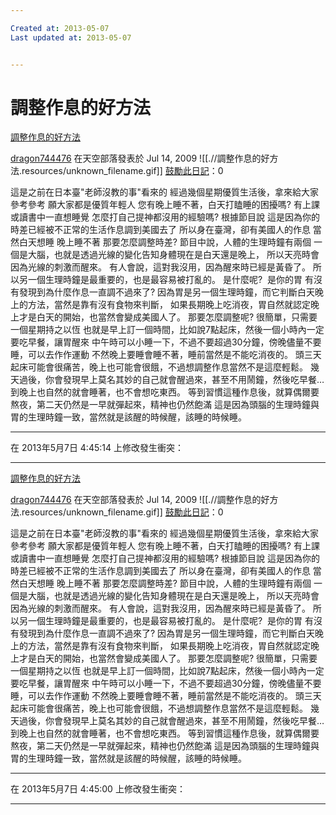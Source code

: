 ```yaml
---

Created at: 2013-05-07
Last updated at: 2013-05-07


---
```


# 調整作息的好方法


[調整作息的好方法](http://diary.blog.yam.com/dragon744476/article/9359670)

[dragon744476](http://blog.yam.com/user/dragon744476.html) 在天空部落發表於 Jul 14, 2009
![[.//調整作息的好方法.resources/unknown_filename.gif]] [鼓勵此日記](http://adminblog.yam.com/confirm.php?op=diary_art&key_id=9359670&blog_id=dragon744476&refer=http://diary.blog.yam.com/dragon744476/article/9359670)：0

這是之前在日本臺"老師沒教的事"看來的
經過幾個星期優質生活後，拿來給大家參考參考
願大家都是優質年輕人
您有晚上睡不著，白天打瞌睡的困擾嗎?
有上課或讀書中一直想睡覺 怎麼打自己提神都沒用的經驗嗎?
根據節目說 這是因為你的時差已經被不正常的生活作息調到美國去了
所以身在臺灣，卻有美國人的作息 當然白天想睡 晚上睡不著
那要怎麼調整時差?
節目中說，人體的生理時鐘有兩個
一個是大腦，也就是透過光線的變化告知身體現在是白天還是晚上，
所以天亮時會因為光線的刺激而醒來。
有人會說，這對我沒用，因為醒來時已經是黃昏了。
所以另一個生理時鐘是最重要的，也是最容易被打亂的。
是什麼呢?  是你的胃
有沒有發現到為什麼作息一直調不過來了?
因為胃是另一個生理時鐘，而它判斷白天晚上的方法，當然是靠有沒有食物來判斷，
如果長期晚上吃消夜，胃自然就認定晚上才是白天的開始，也當然會變成美國人了。
那要怎麼調整呢? 很簡單，只需要一個星期持之以恆
也就是早上訂一個時間，比如說7點起床，然後一個小時內一定要吃早餐，讓胃醒來
中午時可以小睡一下，不過不要超過30分鐘，傍晚儘量不要睡，可以去作作運動
不然晚上要睡會睡不著，睡前當然是不能吃消夜的。
頭三天起床可能會很痛苦，晚上也可能會很餓，不過想調整作息當然不是這麼輕鬆。
幾天過後，你會發現早上莫名其妙的自己就會醒過來，甚至不用鬧鐘，然後吃早餐…
到晚上也自然的就會睡著，也不會想吃東西。
等到習慣這種作息後，就算偶爾要熬夜，第二天仍然是一早就彈起來，精神也仍然飽滿
這是因為頭腦的生理時鐘與胃的生理時鐘一致，當然就是該醒的時候醒，該睡的時候睡。

* * *

在 2013年5月7日 4:45:14 上修改發生衝突：

* * *

	
[調整作息的好方法](http://diary.blog.yam.com/dragon744476/article/9359670)

[dragon744476](http://blog.yam.com/user/dragon744476.html) 在天空部落發表於 Jul 14, 2009
![[.//調整作息的好方法.resources/unknown_filename.gif]] [鼓勵此日記](http://adminblog.yam.com/confirm.php?op=diary_art&key_id=9359670&blog_id=dragon744476&refer=http://diary.blog.yam.com/dragon744476/article/9359670)：0

這是之前在日本臺"老師沒教的事"看來的
經過幾個星期優質生活後，拿來給大家參考參考
願大家都是優質年輕人
您有晚上睡不著，白天打瞌睡的困擾嗎?
有上課或讀書中一直想睡覺 怎麼打自己提神都沒用的經驗嗎?
根據節目說 這是因為你的時差已經被不正常的生活作息調到美國去了
所以身在臺灣，卻有美國人的作息 當然白天想睡 晚上睡不著
那要怎麼調整時差?
節目中說，人體的生理時鐘有兩個
一個是大腦，也就是透過光線的變化告知身體現在是白天還是晚上，
所以天亮時會因為光線的刺激而醒來。
有人會說，這對我沒用，因為醒來時已經是黃昏了。
所以另一個生理時鐘是最重要的，也是最容易被打亂的。
是什麼呢?  是你的胃
有沒有發現到為什麼作息一直調不過來了?
因為胃是另一個生理時鐘，而它判斷白天晚上的方法，當然是靠有沒有食物來判斷，
如果長期晚上吃消夜，胃自然就認定晚上才是白天的開始，也當然會變成美國人了。
那要怎麼調整呢? 很簡單，只需要一個星期持之以恆
也就是早上訂一個時間，比如說7點起床，然後一個小時內一定要吃早餐，讓胃醒來
中午時可以小睡一下，不過不要超過30分鐘，傍晚儘量不要睡，可以去作作運動
不然晚上要睡會睡不著，睡前當然是不能吃消夜的。
頭三天起床可能會很痛苦，晚上也可能會很餓，不過想調整作息當然不是這麼輕鬆。
幾天過後，你會發現早上莫名其妙的自己就會醒過來，甚至不用鬧鐘，然後吃早餐…
到晚上也自然的就會睡著，也不會想吃東西。
等到習慣這種作息後，就算偶爾要熬夜，第二天仍然是一早就彈起來，精神也仍然飽滿
這是因為頭腦的生理時鐘與胃的生理時鐘一致，當然就是該醒的時候醒，該睡的時候睡。

* * *

在 2013年5月7日 4:45:00 上修改發生衝突：

* * *

